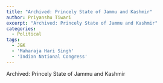 ```yaml
---
title: "Archived: Princely State of Jammu and Kashmir"
author: Priyanshu Tiwari
excerpt: "Archived: Princely State of Jammu and Kashmir"
categories:
  - Political
tags:
  - J&K
  - 'Maharaja Hari Singh'
  - 'Indian National Congress'
---
```


Archived: Princely State of Jammu and Kashmir